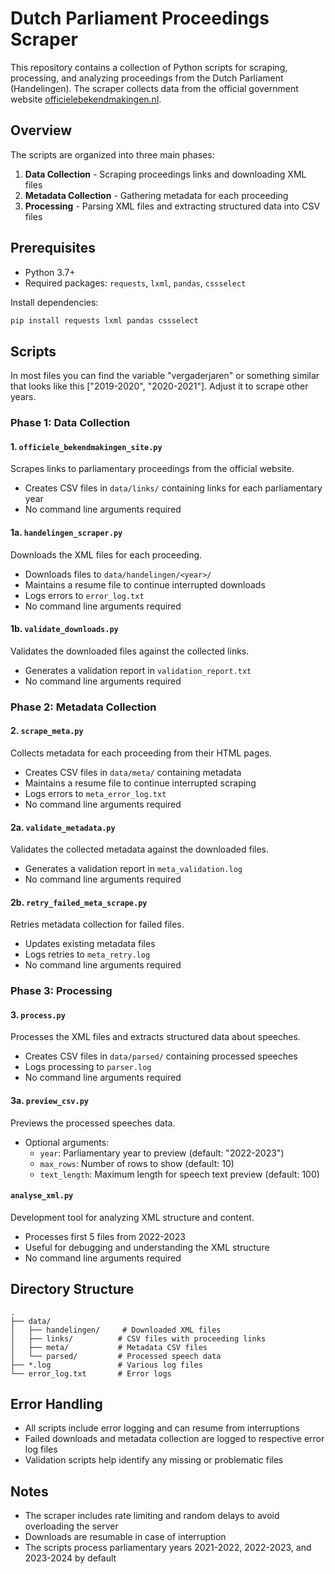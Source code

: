 # Dutch Parliament Proceedings Scraper

This repository contains a collection of Python scripts for scraping, processing, and analyzing proceedings from the Dutch Parliament (Handelingen). The scraper collects data from the official government website [officielebekendmakingen.nl](https://zoek.officielebekendmakingen.nl/).

## Overview

The scripts are organized into three main phases:

1. **Data Collection** - Scraping proceedings links and downloading XML files
2. **Metadata Collection** - Gathering metadata for each proceeding
3. **Processing** - Parsing XML files and extracting structured data into CSV files

## Prerequisites

- Python 3.7+
- Required packages: `requests`, `lxml`, `pandas`, `cssselect`

Install dependencies:
```bash
pip install requests lxml pandas cssselect
```

## Scripts

In most files you can find the variable "vergaderjaren" or something similar that looks like this ["2019-2020", "2020-2021"]. Adjust it to scrape other years.

### Phase 1: Data Collection

#### 1. `officiele_bekendmakingen_site.py`
Scrapes links to parliamentary proceedings from the official website.
- Creates CSV files in `data/links/` containing links for each parliamentary year
- No command line arguments required

#### 1a. `handelingen_scraper.py`
Downloads the XML files for each proceeding.
- Downloads files to `data/handelingen/<year>/`
- Maintains a resume file to continue interrupted downloads
- Logs errors to `error_log.txt`
- No command line arguments required

#### 1b. `validate_downloads.py`
Validates the downloaded files against the collected links.
- Generates a validation report in `validation_report.txt`
- No command line arguments required

### Phase 2: Metadata Collection

#### 2. `scrape_meta.py`
Collects metadata for each proceeding from their HTML pages.
- Creates CSV files in `data/meta/` containing metadata
- Maintains a resume file to continue interrupted scraping
- Logs errors to `meta_error_log.txt`
- No command line arguments required

#### 2a. `validate_metadata.py`
Validates the collected metadata against the downloaded files.
- Generates a validation report in `meta_validation.log`
- No command line arguments required

#### 2b. `retry_failed_meta_scrape.py`
Retries metadata collection for failed files.
- Updates existing metadata files
- Logs retries to `meta_retry.log`
- No command line arguments required

### Phase 3: Processing

#### 3. `process.py`
Processes the XML files and extracts structured data about speeches.
- Creates CSV files in `data/parsed/` containing processed speeches
- Logs processing to `parser.log`
- No command line arguments required

#### 3a. `preview_csv.py`
Previews the processed speeches data.
- Optional arguments:
  - `year`: Parliamentary year to preview (default: "2022-2023")
  - `max_rows`: Number of rows to show (default: 10)
  - `text_length`: Maximum length for speech text preview (default: 100)

#### `analyse_xml.py`
Development tool for analyzing XML structure and content.
- Processes first 5 files from 2022-2023
- Useful for debugging and understanding the XML structure
- No command line arguments required

## Directory Structure

```
.
├── data/
│   ├── handelingen/     # Downloaded XML files
│   ├── links/          # CSV files with proceeding links
│   ├── meta/           # Metadata CSV files
│   └── parsed/         # Processed speech data
├── *.log               # Various log files
└── error_log.txt       # Error logs
```


## Error Handling

- All scripts include error logging and can resume from interruptions
- Failed downloads and metadata collection are logged to respective error log files
- Validation scripts help identify any missing or problematic files

## Notes

- The scraper includes rate limiting and random delays to avoid overloading the server
- Downloads are resumable in case of interruption
- The scripts process parliamentary years 2021-2022, 2022-2023, and 2023-2024 by default
